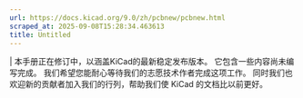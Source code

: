 ```yaml
---
url: https://docs.kicad.org/9.0/zh/pcbnew/pcbnew.html
scraped_at: 2025-09-08T15:28:34.463613
title: Untitled
---
```


|  本手册正在修订中，以涵盖KiCad的最新稳定发布版本。 它包含一些内容尚未编写完成。 我们希望您能耐心等待我们的志愿技术作者完成这项工作。
同时我们也欢迎新的贡献者加入我们的行列，帮助我们使 KiCad 的文档比以前更好。

